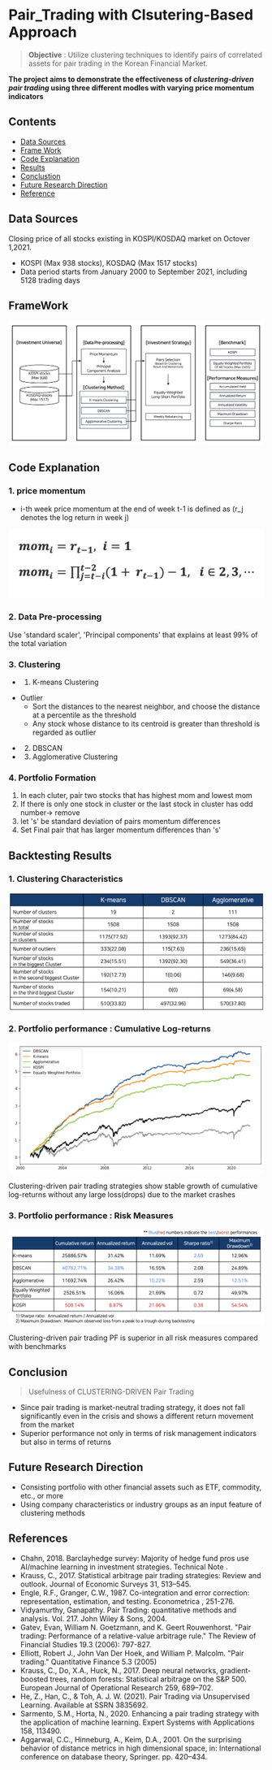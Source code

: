 # Pair_Trading with Clsutering-Based Approach

> **Objective** : Utilize clustering techniques to identify pairs of correlated assets for pair trading in the Korean Financial Market. 

**The project aims to demonstrate the effectiveness of _clustering-driven pair trading_ using three different modles with varying price momentum indicators**


## Contents

- [Data Sources](https://github.com/aliciahan1102/Pair_Trading#data-sources)
- [Frame Work](https://github.com/aliciahan1102/Pair_Trading#framework)
- [Code Explanation](https://github.com/aliciahan1102/Pair_Trading#code-explanation)
- [Results](https://github.com/aliciahan1102/Pair_Trading#backtesting-results)
- [Conclustion](https://github.com/aliciahan1102/Pair_Trading#conclusion)
- [Future Research Direction](https://github.com/aliciahan1102/Pair_Trading#future-research-direction)
- [Reference](https://github.com/aliciahan1102/Pair_Trading#references)




## Data Sources
Closing price of all stocks existing in KOSPI/KOSDAQ market on Octover 1,2021.
* KOSPI (Max 938 stocks), KOSDAQ (Max 1517 stocks)
* Data period starts from January 2000 to September 2021, including 5128 trading days


## FrameWork
![Project Framework](./img/Framework.png)

## Code Explanation 

### 1. price momentum 

- i-th week price momentum at the end of week t-1 is defined as (r_j denotes the log return in week j)

![Price Momentum](./img/momentum.png)


### 2. Data Pre-processing 

Use 'standard scaler', 'Principal components' that explains at least 99% of the total variation

### 3. Clustering

+ 1. K-means Clustering 
* Outlier
    -  Sort the distances to the nearest neighbor, and choose the distance at a percentile as the threshold
    -  Any stock whose distance to its centroid is greater than threshold is regarded as outlier

+ 2. DBSCAN
+ 3. Agglomerative Clustering 


### 4. Portfolio Formation 
1. In each cluter, pair two stocks that has highest mom and lowest mom
2. If there is only one stock in cluster or the last stock in cluster has odd number-> remove
3. let 's' be standard deviation of pairs momentum differences
4. Set Final pair that has larger momentum differences than 's'

## Backtesting Results

### 1. Clustering Characteristics

![Clustering Characteristics](./img/clustering_characteristics.png)

### 2. Portfolio performance : Cumulative Log-returns

![Cumulative Log-returns](./img/log-returns.png)

Clustering-driven pair trading strategies show stable growth of cumulative log-returns without any large loss(drops) due to the market crashes

### 3. Portfolio performance : Risk Measures

![Risk Measures](./img/risk_measures.png)

Clustering-driven pair trading PF is superior in all risk measures compared with benchmarks


## Conclusion
> Usefulness of CLUSTERING-DRIVEN Pair Trading

* Since pair trading is market-neutral trading strategy, it does not fall significantly even in the crisis and shows a different return movement from the market
* Superior performance not only in terms of risk management indicators but also in terms of returns

## Future Research Direction
* Consisting portfolio with other financial assets such as ETF, commodity, etc., or more
* Using company characteristics or industry groups as an input feature of clustering methods 


## References 
* Chahn, 2018. Barclayhedge survey: Majority of hedge fund pros use AI/machine learning in investment strategies. Technical Note .
* Krauss, C., 2017. Statistical arbitrage pair trading strategies: Review and outlook. Journal of Economic Surveys 31, 513–545.
* Engle, R.F., Granger, C.W., 1987. Co-integration and error correction: representation, estimation, and testing. Econometrica , 251-276.
* Vidyamurthy, Ganapathy. Pair Trading: quantitative methods and analysis. Vol. 217. John Wiley & Sons, 2004.
* Gatev, Evan, William N. Goetzmann, and K. Geert Rouwenhorst. "Pair trading: Performance of a relative-value arbitrage
rule." The Review of Financial Studies 19.3 (2006): 797-827.
* Elliott, Robert J., John Van Der Hoek, and William P. Malcolm. "Pair trading." Quantitative Finance 5.3 (2005)
* Krauss, C., Do, X.A., Huck, N., 2017. Deep neural networks, gradient-boosted trees, random forests: Statistical
arbitrage on the S&P 500. European Journal of Operational Research 259, 689–702.
* He, Z., Han, C., & Toh, A. J. W. (2021). Pair Trading via Unsupervised Learning. Available at SSRN 3835692.
* Sarmento, S.M., Horta, N., 2020. Enhancing a pair trading strategy with the application of machine learning. Expert
Systems with Applications 158, 113490.
* Aggarwal, C.C., Hinneburg, A., Keim, D.A., 2001. On the surprising behavior of distance metrics in high dimensional
space, in: International conference on database theory, Springer. pp. 420–434.
